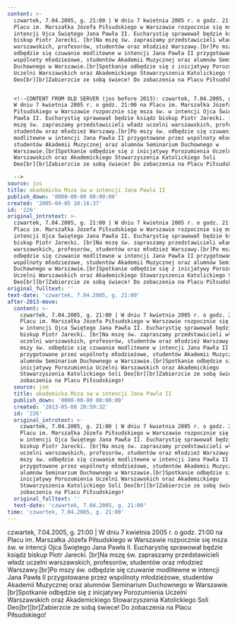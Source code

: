 ```yaml
---
content: >-
  czwartek, 7.04.2005, g. 21:00 | W dniu 7 kwietnia 2005 r. o godz. 21:00 na
  Placu im. Marszałka Józefa Piłsudskiego w Warszawie rozpocznie się msza św. w
  intencji Ojca Świętego Jana Pawła II. Eucharystię sprawował będzie ksiądz
  biskup Piotr Jarecki. [br]Na mszę św. zapraszamy przedstawicieli władz uczelni
  warszawskich, profesorów, studentów oraz młodzież Warszawy.[br]Po mszy św.
  odbędzie się czuwanie modlitewne w intencji Jana Pawła II przygotowane przez
  wspólnoty młodzieżowe, studentów Akademii Muzycznej oraz alumnów Seminarium
  Duchownego w Warszawie.[br]Spotkanie odbędzie się z inicjatywy Porozumienia
  Uczelni Warszawskich oraz Akademickiego Stowarzyszenia Katolickiego Soli
  Deo[br][br]Zabierzcie ze sobą świece! Do zobaczenia na Placu Piłsudskiego!


  <!--CONTENT FROM OLD SERVER (jos before 2013): czwartek, 7.04.2005, g. 21:00 |
  W dniu 7 kwietnia 2005 r. o godz. 21:00 na Placu im. Marszałka Józefa
  Piłsudskiego w Warszawie rozpocznie się msza św. w intencji Ojca Świętego Jana
  Pawła II. Eucharystię sprawował będzie ksiądz biskup Piotr Jarecki. [br]Na
  mszę św. zapraszamy przedstawicieli władz uczelni warszawskich, profesorów,
  studentów oraz młodzież Warszawy.[br]Po mszy św. odbędzie się czuwanie
  modlitewne w intencji Jana Pawła II przygotowane przez wspólnoty młodzieżowe,
  studentów Akademii Muzycznej oraz alumnów Seminarium Duchownego w
  Warszawie.[br]Spotkanie odbędzie się z inicjatywy Porozumienia Uczelni
  Warszawskich oraz Akademickiego Stowarzyszenia Katolickiego Soli
  Deo[br][br]Zabierzcie ze sobą świece! Do zobaczenia na Placu Piłsudskiego!

  -->
source: jos
title: akademicka Msza św w intencji Jana Pawla II
publish_down: '0000-00-00 00:00:00'
created: '2005-04-05 10:16:37'
id: '226'
original_introtext: >-
  czwartek, 7.04.2005, g. 21:00 | W dniu 7 kwietnia 2005 r. o godz. 21:00 na
  Placu im. Marszałka Józefa Piłsudskiego w Warszawie rozpocznie się msza św. w
  intencji Ojca Świętego Jana Pawła II. Eucharystię sprawował będzie ksiądz
  biskup Piotr Jarecki. [br]Na mszę św. zapraszamy przedstawicieli władz uczelni
  warszawskich, profesorów, studentów oraz młodzież Warszawy.[br]Po mszy św.
  odbędzie się czuwanie modlitewne w intencji Jana Pawła II przygotowane przez
  wspólnoty młodzieżowe, studentów Akademii Muzycznej oraz alumnów Seminarium
  Duchownego w Warszawie.[br]Spotkanie odbędzie się z inicjatywy Porozumienia
  Uczelni Warszawskich oraz Akademickiego Stowarzyszenia Katolickiego Soli
  Deo[br][br]Zabierzcie ze sobą świece! Do zobaczenia na Placu Piłsudskiego!
original_fulltext: ''
text-date: 'czwartek, 7.04.2005, g. 21:00'
after-2013-move:
  content: >-
    czwartek, 7.04.2005, g. 21:00 | W dniu 7 kwietnia 2005 r. o godz. 21:00 na
    Placu im. Marszałka Józefa Piłsudskiego w Warszawie rozpocznie się msza św.
    w intencji Ojca Świętego Jana Pawła II. Eucharystię sprawował będzie ksiądz
    biskup Piotr Jarecki. [br]Na mszę św. zapraszamy przedstawicieli władz
    uczelni warszawskich, profesorów, studentów oraz młodzież Warszawy.[br]Po
    mszy św. odbędzie się czuwanie modlitewne w intencji Jana Pawła II
    przygotowane przez wspólnoty młodzieżowe, studentów Akademii Muzycznej oraz
    alumnów Seminarium Duchownego w Warszawie.[br]Spotkanie odbędzie się z
    inicjatywy Porozumienia Uczelni Warszawskich oraz Akademickiego
    Stowarzyszenia Katolickiego Soli Deo[br][br]Zabierzcie ze sobą świece! Do
    zobaczenia na Placu Piłsudskiego!
  source: jom
  title: akademicka Msza św w intencji Jana Pawla II
  publish_down: '0000-00-00 00:00:00'
  created: '2013-05-08 20:59:32'
  id: '226'
  original_introtext: >-
    czwartek, 7.04.2005, g. 21:00 | W dniu 7 kwietnia 2005 r. o godz. 21:00 na
    Placu im. Marszałka Józefa Piłsudskiego w Warszawie rozpocznie się msza św.
    w intencji Ojca Świętego Jana Pawła II. Eucharystię sprawował będzie ksiądz
    biskup Piotr Jarecki. [br]Na mszę św. zapraszamy przedstawicieli władz
    uczelni warszawskich, profesorów, studentów oraz młodzież Warszawy.[br]Po
    mszy św. odbędzie się czuwanie modlitewne w intencji Jana Pawła II
    przygotowane przez wspólnoty młodzieżowe, studentów Akademii Muzycznej oraz
    alumnów Seminarium Duchownego w Warszawie.[br]Spotkanie odbędzie się z
    inicjatywy Porozumienia Uczelni Warszawskich oraz Akademickiego
    Stowarzyszenia Katolickiego Soli Deo[br][br]Zabierzcie ze sobą świece! Do
    zobaczenia na Placu Piłsudskiego!
  original_fulltext: ''
  text-date: 'czwartek, 7.04.2005, g. 21:00'
time: 'czwartek, 7.04.2005, g. 21:00'
---
```

czwartek, 7.04.2005, g. 21:00 | W dniu 7 kwietnia 2005 r. o godz. 21:00 na Placu im. Marszałka Józefa Piłsudskiego w Warszawie rozpocznie się msza św. w intencji Ojca Świętego Jana Pawła II. Eucharystię sprawował będzie ksiądz biskup Piotr Jarecki. [br]Na mszę św. zapraszamy przedstawicieli władz uczelni warszawskich, profesorów, studentów oraz młodzież Warszawy.[br]Po mszy św. odbędzie się czuwanie modlitewne w intencji Jana Pawła II przygotowane przez wspólnoty młodzieżowe, studentów Akademii Muzycznej oraz alumnów Seminarium Duchownego w Warszawie.[br]Spotkanie odbędzie się z inicjatywy Porozumienia Uczelni Warszawskich oraz Akademickiego Stowarzyszenia Katolickiego Soli Deo[br][br]Zabierzcie ze sobą świece! Do zobaczenia na Placu Piłsudskiego!

<!--CONTENT FROM OLD SERVER (jos before 2013): czwartek, 7.04.2005, g. 21:00 | W dniu 7 kwietnia 2005 r. o godz. 21:00 na Placu im. Marszałka Józefa Piłsudskiego w Warszawie rozpocznie się msza św. w intencji Ojca Świętego Jana Pawła II. Eucharystię sprawował będzie ksiądz biskup Piotr Jarecki. [br]Na mszę św. zapraszamy przedstawicieli władz uczelni warszawskich, profesorów, studentów oraz młodzież Warszawy.[br]Po mszy św. odbędzie się czuwanie modlitewne w intencji Jana Pawła II przygotowane przez wspólnoty młodzieżowe, studentów Akademii Muzycznej oraz alumnów Seminarium Duchownego w Warszawie.[br]Spotkanie odbędzie się z inicjatywy Porozumienia Uczelni Warszawskich oraz Akademickiego Stowarzyszenia Katolickiego Soli Deo[br][br]Zabierzcie ze sobą świece! Do zobaczenia na Placu Piłsudskiego!
-->

<!--{{json:{"created_date":"2005-04-05 10:16:37","publish_down":"0000-00-00 00:00:00","id":"226"}}}-->